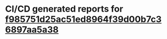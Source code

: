 # CI/CD generated reports for [f985751d25ac51ed8964f39d00b7c36897aa5a38](https://github.com/hydephp/develop/commit/f985751d25ac51ed8964f39d00b7c36897aa5a38)
